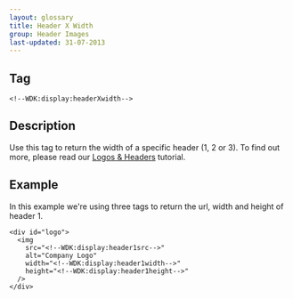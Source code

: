 ```yaml
---
layout: glossary
title: Header X Width
group: Header Images
last-updated: 31-07-2013
---
```


## Tag

`<!--WDK:display:headerXwidth-->`

## Description

Use this tag to return the width of a specific header (1, 2 or 3). To find out more, please read our [Logos & Headers](/pages/tutorials/10header-images) tutorial.

## Example

In this example we're using three tags to return the url, width and height of header 1.

~~~
<div id="logo">
  <img
    src="<!--WDK:display:header1src-->"
    alt="Company Logo"
    width="<!--WDK:display:header1width-->"
    height="<!--WDK:display:header1height-->"
  />
</div>
~~~